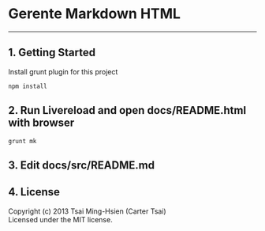 # Gerente Markdown HTML 
**********************


## 1. Getting Started
Install grunt plugin for this project  

```shell
npm install
```

## 2. Run Livereload and open docs/README.html with browser
```shell
grunt mk
```

## 3. Edit docs/src/README.md


## 4. License
Copyright (c) 2013 Tsai Ming-Hsien (Carter Tsai)  
Licensed under the MIT license.
